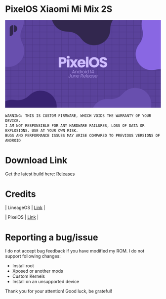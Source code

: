 # PixelOS Xiaomi Mi Mix 2S

![2okPze5](https://github.com/derveror/PixelOS_Xiaomi_Mi_Mix_2S/blob/main/pixelos.png?raw=true)
```
WARNING: THIS IS CUSTOM FIRMWARE, WHICH VOIDS THE WARRANTY OF YOUR DEVICE.
I AM NOT RESPONSIBLE FOR ANY HARDWARE FAILURES, LOSS OF DATA OR EXPLOSIONS. USE AT YOUR OWN RISK.
BUGS AND PERFORMANCE ISSUES MAY ARISE COMPARED TO PREVIOUS VERSIONS OF ANDROID
```

# Download Link

Get the latest build here: [Releases](https://github.com/derveror/PixelOS_Xiaomi_Mi_Mix_2S/releases)

# Credits
| LineageOS                         | [Link](https://github.com/LineageOS) |

| PixelOS                           | [Link](https://github.com/PixelOS-AOSP) |

# Reporting a bug/issue
I do not accept bug feedback if you have modified my ROM. I do not support following changes:

- Install root
- Xposed or another mods
- Custom Kernels
- Install on an unsupported device

Thank you for your attention! Good luck, be grateful!
